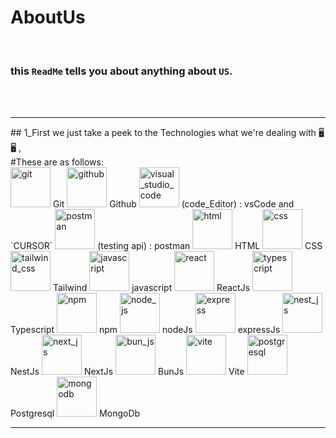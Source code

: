 # AboutUs 

<br />

### this `ReadMe` tells you about anything about `US`.

<br />
<br />
<hr />
## 1_First we just take a peek to the Technologies what we're dealing with 🖥️🖥️ ,
<br />
#These are as follows:
<br />
 <img src="https://raw.githubusercontent.com/marwin1991/profile-technology-icons/refs/heads/main/icons/git.png" alt="git" width="64" height="64"/> 
  Git
 <img src="https://raw.githubusercontent.com/marwin1991/profile-technology-icons/refs/heads/main/icons/github.png" alt="github" width="64" height="64"/> 
  Github
 <img src="https://raw.githubusercontent.com/marwin1991/profile-technology-icons/refs/heads/main/icons/visual_studio_code.png" alt="visual_studio_code" width="64" height="64"/> 
  (code_Editor) : vsCode and `CURSOR`
 <img src="https://raw.githubusercontent.com/marwin1991/profile-technology-icons/refs/heads/main/icons/postman.png" alt="postman" width="64" height="64"/> 
  (testing api) : postman
 <img src="https://raw.githubusercontent.com/marwin1991/profile-technology-icons/refs/heads/main/icons/html.png" alt="html" width="64" height="64"/> 
  HTML
 <img src="https://raw.githubusercontent.com/marwin1991/profile-technology-icons/refs/heads/main/icons/css.png" alt="css" width="64" height="64"/> 
  CSS
 <img src="https://raw.githubusercontent.com/marwin1991/profile-technology-icons/refs/heads/main/icons/tailwind_css.png" alt="tailwind_css" width="64" height="64"/> 
  Tailwind
 <img src="https://raw.githubusercontent.com/marwin1991/profile-technology-icons/refs/heads/main/icons/javascript.png" alt="javascript" width="64" height="64"/> 
  javascript
 <img src="https://raw.githubusercontent.com/marwin1991/profile-technology-icons/refs/heads/main/icons/react.png" alt="react" width="64" height="64"/> 
  ReactJs
 <img src="https://raw.githubusercontent.com/marwin1991/profile-technology-icons/refs/heads/main/icons/typescript.png" alt="typescript" width="64" height="64"/> 
  Typescript
 <img src="https://raw.githubusercontent.com/marwin1991/profile-technology-icons/refs/heads/main/icons/npm.png" alt="npm" width="64" height="64"/> 
  npm
 <img src="https://raw.githubusercontent.com/marwin1991/profile-technology-icons/refs/heads/main/icons/node_js.png" alt="node_js" width="64" height="64"/> 
  nodeJs
 <img src="https://raw.githubusercontent.com/marwin1991/profile-technology-icons/refs/heads/main/icons/express.png" alt="express" width="64" height="64"/> 
  expressJs
 <img src="https://raw.githubusercontent.com/marwin1991/profile-technology-icons/refs/heads/main/icons/nest_js.png" alt="nest_js" width="64" height="64"/> 
  NestJs
 <img src="https://raw.githubusercontent.com/marwin1991/profile-technology-icons/refs/heads/main/icons/next_js.png" alt="next_js" width="64" height="64"/> 
  NextJs
 <img src="https://raw.githubusercontent.com/marwin1991/profile-technology-icons/refs/heads/main/icons/bun_js.png" alt="bun_js" width="64" height="64"/> 
  BunJs
 <img src="https://raw.githubusercontent.com/marwin1991/profile-technology-icons/refs/heads/main/icons/vite.png" alt="vite" width="64" height="64"/> 
  Vite
 <img src="https://raw.githubusercontent.com/marwin1991/profile-technology-icons/refs/heads/main/icons/postgresql.png" alt="postgresql" width="64" height="64"/> 
  Postgresql
 <img src="https://raw.githubusercontent.com/marwin1991/profile-technology-icons/refs/heads/main/icons/mongodb.png" alt="mongodb" width="64" height="64"/> 
  MongoDb
<hr />
